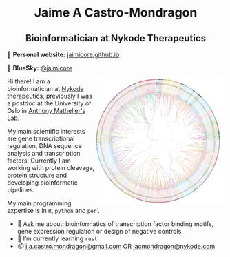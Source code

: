 <h1 align="center"> Jaime A Castro-Mondragon </h1>

<h2 align="center"> Bioinformatician at Nykode Therapeutics</h2>

  
📝 **Personal website:** [jaimicore.github.io](https://jaimicore.github.io/)

🔵 **BlueSky:** [@jaimicore](https://bsky.app/profile/jaimicore.bsky.social)
 
<img align="right" src="https://github.com/jaimicore/jaimicore/blob/main/JASPAR.png" width="300">

Hi there! I am a bioinformatician at [Nykode therapeutics](https://nykode.com/), previously I was a postdoc at the University of Oslo in [Anthony Mathelier's Lab](https://mathelierlab.com/).

My main scientific interests are gene transcriptional regulation, DNA sequence analysis and transcription factors. Currently I am working with protein cleavage, protein structure and developing bioinformatic pipelines.

My main programming expertise is in `R`, `python` and `perl`

- 💬 Ask me about: bioinformatics of transcription factor binding motifs, gene expression regulation or design of negative controls.
- 🌱 I’m currently learning `rust`.
- 📫 j.a.castro.mondragon@gmail.com OR jacmondragon@nykode.com 

<!--
**jaimicore/jaimicore** is a ✨ _special_ ✨ repository because its `README.md` (this file) appears on your GitHub profile.

Here are some ideas to get you started:

- 🔭 I’m currently working on ...
- 🌱 I’m currently learning ...
- 👯 I’m looking to collaborate on ...
- 🤔 I’m looking for help with ...
 ...
- 📫 How to reach me: ...
- 😄 Pronouns: ...
- ⚡ Fun fact: ...
-->
